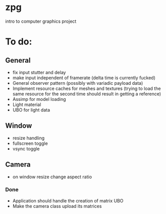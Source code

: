 # zpg
intro to computer graphics project

# To do:

## General
* fix input stutter and delay
* make input independent of framerate (delta time is currently fucked)
* General observer pattern (possibly with variadic payload data)
* Implement resource caches for meshes and textures (trying to load the same resource for the second time should result in getting a reference)
* Assimp for model loading
* Light material
* UBO for light data

## Window
* resize handling
* fullscreen toggle
* vsync toggle

## Camera
* on window resize change aspect ratio

### Done
* Application should handle the creation of matrix UBO
* Make the camera class upload its matrices
